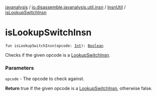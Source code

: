 [javanalysis](../../index.md) / [io.disassemble.javanalysis.util.insn](../index.md) / [InsnUtil](index.md) / [isLookupSwitchInsn](./is-lookup-switch-insn.md)

# isLookupSwitchInsn

`fun isLookupSwitchInsn(opcode: `[`Int`](https://kotlinlang.org/api/latest/jvm/stdlib/kotlin/-int/index.html)`): `[`Boolean`](https://kotlinlang.org/api/latest/jvm/stdlib/kotlin/-boolean/index.html)

Checks if the given opcode is a [LookupSwitchInsn](../../io.disassemble.javanalysis.insn/-lookup-switch-insn/index.md).

### Parameters

`opcode` - The opcode to check against.

**Return**
true if the given opcode is a [LookupSwitchInsn](../../io.disassemble.javanalysis.insn/-lookup-switch-insn/index.md), otherwise false.

